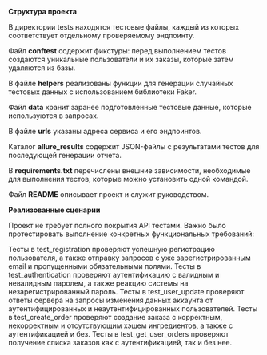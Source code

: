 **Структура проекта**

В директории tests находятся тестовые файлы, каждый из которых соответствует отдельному проверяемому эндпоинту.

Файл **conftest** содержит фикстуры: перед выполнением тестов создаются уникальные пользователи и их заказы, которые затем удаляются из базы.

В файле **helpers** реализованы функции для генерации случайных тестовых данных с использованием библиотеки Faker.

Файл **data** хранит заранее подготовленные тестовые данные, которые используются в запросах.

В файле **urls** указаны адреса сервиса и его эндпоинтов.

Каталог **allure_results** содержит JSON-файлы с результатами тестов для последующей генерации отчета.

В **requirements.txt** перечислены внешние зависимости, необходимые для выполнения тестов, которые можно установить одной командой.

Файл **README** описывает проект и служит руководством.

**Реализованные сценарии**

Проект не требует полного покрытия API тестами. Важно было протестировать выполнение конкретных функциональных требований:

Тесты в test_registration проверяют успешную регистрацию пользователя, а также отправку запросов с уже зарегистрированным email и пропущенными обязательными полями.
Тесты в test_authentication проверяют аутентификацию с валидным и невалидным паролем, а также реакцию системы на незарегистрированный пароль.
Тесты в test_user_update проверяют ответы сервера на запросы изменения данных аккаунта от аутентифицированных и неаутентифицированных пользователей.
Тесты в test_create_order проверяют создание заказа с корректным, некорректным и отсутствующим хэшем ингредиентов, а также с аутентификацией и без.
Тесты в test_get_user_orders проверяют получение списка заказов как с аутентификацией, так и без нее.
